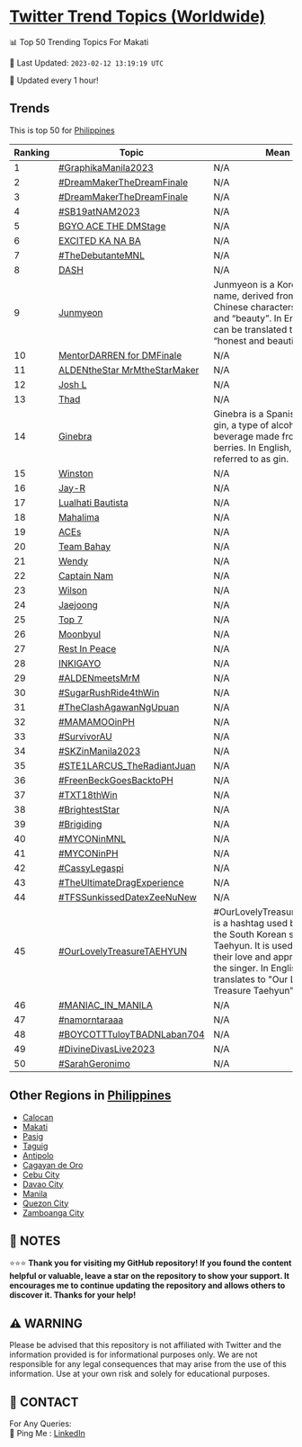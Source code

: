 [Twitter Trend Topics (Worldwide)](https://github.com/ErcinDedeoglu/Twitter-Trend-Topics)
==========


📊 Top 50 Trending Topics For Makati

📆 Last Updated: `2023-02-12 13:19:19 UTC`

🔧 Updated every 1 hour!


## Trends

This is top 50 for [Philippines](</Philippines>)

| Ranking | Topic | Mean |
| ------- | ------------ | ------------ |
| 1 | [#GraphikaManila2023](http://twitter.com/search?q=%23GraphikaManila2023) | N/A |
| 2 | [#DreamMakerTheDreamFinale](http://twitter.com/search?q=%23DreamMakerTheDreamFinale) | N/A |
| 3 | [#DreamMakerTheDreamFinale](http://twitter.com/search?q=%23DreamMakerTheDreamFinale) | N/A |
| 4 | [#SB19atNAM2023](http://twitter.com/search?q=%23SB19atNAM2023) | N/A |
| 5 | [BGYO ACE THE DMStage](http://twitter.com/search?q=BGYO+ACE+THE+DMStage) | N/A |
| 6 | [EXCITED KA NA BA](http://twitter.com/search?q=EXCITED+KA+NA+BA) | N/A |
| 7 | [#TheDebutanteMNL](http://twitter.com/search?q=%23TheDebutanteMNL) | N/A |
| 8 | [DASH](http://twitter.com/search?q=DASH) | N/A |
| 9 | [Junmyeon](http://twitter.com/search?q=Junmyeon) | Junmyeon is a Korean given name, derived from the Chinese characters for “truth” and “beauty”. In English, it can be translated to mean “honest and beautiful”. |
| 10 | [MentorDARREN for DMFinale](http://twitter.com/search?q=MentorDARREN+for+DMFinale) | N/A |
| 11 | [ALDENtheStar MrMtheStarMaker](http://twitter.com/search?q=ALDENtheStar+MrMtheStarMaker) | N/A |
| 12 | [Josh L](http://twitter.com/search?q=Josh+L) | N/A |
| 13 | [Thad](http://twitter.com/search?q=Thad) | N/A |
| 14 | [Ginebra](http://twitter.com/search?q=Ginebra) | Ginebra is a Spanish word for gin, a type of alcoholic beverage made from juniper berries. In English, it is simply referred to as gin. |
| 15 | [Winston](http://twitter.com/search?q=Winston) | N/A |
| 16 | [Jay-R](http://twitter.com/search?q=Jay-R) | N/A |
| 17 | [Lualhati Bautista](http://twitter.com/search?q=Lualhati+Bautista) | N/A |
| 18 | [Mahalima](http://twitter.com/search?q=Mahalima) | N/A |
| 19 | [ACEs](http://twitter.com/search?q=ACEs) | N/A |
| 20 | [Team Bahay](http://twitter.com/search?q=Team+Bahay) | N/A |
| 21 | [Wendy](http://twitter.com/search?q=Wendy) | N/A |
| 22 | [Captain Nam](http://twitter.com/search?q=Captain+Nam) | N/A |
| 23 | [Wilson](http://twitter.com/search?q=Wilson) | N/A |
| 24 | [Jaejoong](http://twitter.com/search?q=Jaejoong) | N/A |
| 25 | [Top 7](http://twitter.com/search?q=Top+7) | N/A |
| 26 | [Moonbyul](http://twitter.com/search?q=Moonbyul) | N/A |
| 27 | [Rest In Peace](http://twitter.com/search?q=Rest+In+Peace) | N/A |
| 28 | [INKIGAYO](http://twitter.com/search?q=INKIGAYO) | N/A |
| 29 | [#ALDENmeetsMrM](http://twitter.com/search?q=%23ALDENmeetsMrM) | N/A |
| 30 | [#SugarRushRide4thWin](http://twitter.com/search?q=%23SugarRushRide4thWin) | N/A |
| 31 | [#TheClashAgawanNgUpuan](http://twitter.com/search?q=%23TheClashAgawanNgUpuan) | N/A |
| 32 | [#MAMAMOOinPH](http://twitter.com/search?q=%23MAMAMOOinPH) | N/A |
| 33 | [#SurvivorAU](http://twitter.com/search?q=%23SurvivorAU) | N/A |
| 34 | [#SKZinManila2023](http://twitter.com/search?q=%23SKZinManila2023) | N/A |
| 35 | [#STE1LARCUS_TheRadiantJuan](http://twitter.com/search?q=%23STE1LARCUS_TheRadiantJuan) | N/A |
| 36 | [#FreenBeckGoesBacktoPH](http://twitter.com/search?q=%23FreenBeckGoesBacktoPH) | N/A |
| 37 | [#TXT18thWin](http://twitter.com/search?q=%23TXT18thWin) | N/A |
| 38 | [#BrightestStar](http://twitter.com/search?q=%23BrightestStar) | N/A |
| 39 | [#Brigiding](http://twitter.com/search?q=%23Brigiding) | N/A |
| 40 | [#MYCONinMNL](http://twitter.com/search?q=%23MYCONinMNL) | N/A |
| 41 | [#MYCONinPH](http://twitter.com/search?q=%23MYCONinPH) | N/A |
| 42 | [#CassyLegaspi](http://twitter.com/search?q=%23CassyLegaspi) | N/A |
| 43 | [#TheUltimateDragExperience](http://twitter.com/search?q=%23TheUltimateDragExperience) | N/A |
| 44 | [#TFSSunkissedDatexZeeNuNew](http://twitter.com/search?q=%23TFSSunkissedDatexZeeNuNew) | N/A |
| 45 | [#OurLovelyTreasureTAEHYUN](http://twitter.com/search?q=%23OurLovelyTreasureTAEHYUN) | #OurLovelyTreasureTAEHYUN is a hashtag used by fans of the South Korean singer Taehyun. It is used to express their love and appreciation for the singer. In English, it translates to "Our Lovely Treasure Taehyun". |
| 46 | [#MANIAC_IN_MANILA](http://twitter.com/search?q=%23MANIAC_IN_MANILA) | N/A |
| 47 | [#namorntaraaa](http://twitter.com/search?q=%23namorntaraaa) | N/A |
| 48 | [#BOYCOTTTuloyTBADNLaban704](http://twitter.com/search?q=%23BOYCOTTTuloyTBADNLaban704) | N/A |
| 49 | [#DivineDivasLive2023](http://twitter.com/search?q=%23DivineDivasLive2023) | N/A |
| 50 | [#SarahGeronimo](http://twitter.com/search?q=%23SarahGeronimo) | N/A |



## Other Regions in [Philippines](</Philippines>)

* [Calocan](</Philippines/Calocan.md>)
* [Makati](</Philippines/Makati.md>)
* [Pasig](</Philippines/Pasig.md>)
* [Taguig](</Philippines/Taguig.md>)
* [Antipolo](</Philippines/Antipolo.md>)
* [Cagayan de Oro](</Philippines/Cagayan de Oro.md>)
* [Cebu City](</Philippines/Cebu City.md>)
* [Davao City](</Philippines/Davao City.md>)
* [Manila](</Philippines/Manila.md>)
* [Quezon City](</Philippines/Quezon City.md>)
* [Zamboanga City](</Philippines/Zamboanga City.md>)



## 📝 NOTES

⭐⭐⭐ **Thank you for visiting my GitHub repository! If you found the content helpful or valuable, leave a star on the repository to show your support. It encourages me to continue updating the repository and allows others to discover it. Thanks for your help!**


## ⚠️ WARNING

Please be advised that this repository is not affiliated with Twitter and the information provided is for informational purposes only. We are not responsible for any legal consequences that may arise from the use of this information. Use at your own risk and solely for educational purposes.


## 📨 CONTACT

 For Any Queries:  
            🏓 Ping Me : [LinkedIn](https://www.linkedin.com/in/ercindedeoglu/)

